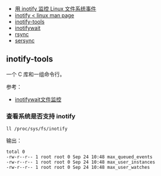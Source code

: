 
- [用 inotify 监控 Linux 文件系统事件](https://www.ibm.com/developerworks/cn/linux/l-inotify/)
- [inotify < linux man page](http://man7.org/linux/man-pages/man7/inotify.7.html)
- [inotify-tools](https://github.com/rvoicilas/inotify-tools)
- [inotifywait](https://linux.die.net/man/1/inotifywait)
- [rsync](https://rsync.samba.org/)
- [sersync](https://github.com/wsgzao/sersync)


## inotify-tools
一个 C 库和一组命令行。  

参考：  
- [inotifywait文件监控](https://www.jianshu.com/p/57e3819a2e7c)

### 查看系统是否支持 inotify
```
ll /proc/sys/fs/inotify
```
输出：  
```
total 0
-rw-r--r-- 1 root root 0 Sep 24 10:48 max_queued_events
-rw-r--r-- 1 root root 0 Sep 24 10:48 max_user_instances
-rw-r--r-- 1 root root 0 Sep 24 10:48 max_user_watches
```
